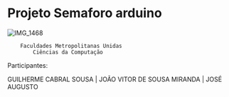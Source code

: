 # Projeto Semaforo arduino

![IMG_1468](https://github.com/user-attachments/assets/a5f7bada-8d6d-494b-94fd-6a600297d9ef)


        Faculdades Metropolitanas Unidas
            Ciências da Computação

Participantes:

GUILHERME CABRAL SOUSA | 
JOÃO VITOR DE SOUSA MIRANDA | 
JOSÉ AUGUSTO
